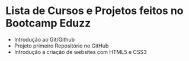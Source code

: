 # Lista de Cursos  e Projetos feitos no Bootcamp Eduzz

- Introdução ao Git/Github
- Projeto primeiro Repositório no GitHub
- Introdução a criação de websites com HTML5 e CSS3
